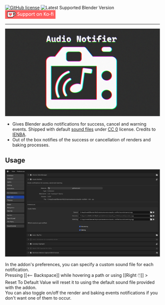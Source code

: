 [![GitHub license](https://img.shields.io/github/license/L0Lock/AudioNotifier?style=for-the-badge)](https://github.com/L0Lock/AudioNotifier/blob/master/LICENSE) ![Latest Supported Blender Version](https://img.shields.io/badge/Blender-v4.3.0-orange?style=for-the-badge&logo=blender) [![ko-fi](Prez/SupportOnKofi.jpg)](https://ko-fi.com/lauloque)

-----

![feature](Prez/feature.jpg)

- Gives Blender audio notifications for success, cancel and warning events. Shipped with default [sound files](https://freesound.org/s/762132/) under [CC 0](http://creativecommons.org/publicdomain/zero/1.0/) license. Credits to [IENBA](https://freesound.org/people/IENBA/).
- Out of the box notifies of the success or cancellation of renders and baking processes.

## Usage

![prefs](Prez/prefs.jpg)

In the addon's preferences, you can specify a custom sound file for each notification.  
Pressing [[&#10229; Backspace]] while hovering a path or using [[Right 🖱️]] > Reset To Default Value will reset it to using the default sound file provided with the addon.  
You can also toggle on/off the render and baking events notifications if you don't want one of them to occur.

